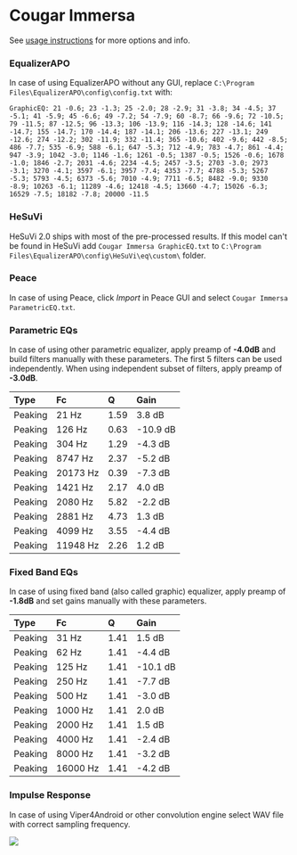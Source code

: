 # Cougar Immersa
See [usage instructions](https://github.com/jaakkopasanen/AutoEq#usage) for more options and info.

### EqualizerAPO
In case of using EqualizerAPO without any GUI, replace `C:\Program Files\EqualizerAPO\config\config.txt`
with:
```
GraphicEQ: 21 -0.6; 23 -1.3; 25 -2.0; 28 -2.9; 31 -3.8; 34 -4.5; 37 -5.1; 41 -5.9; 45 -6.6; 49 -7.2; 54 -7.9; 60 -8.7; 66 -9.6; 72 -10.5; 79 -11.5; 87 -12.5; 96 -13.3; 106 -13.9; 116 -14.3; 128 -14.6; 141 -14.7; 155 -14.7; 170 -14.4; 187 -14.1; 206 -13.6; 227 -13.1; 249 -12.6; 274 -12.2; 302 -11.9; 332 -11.4; 365 -10.6; 402 -9.6; 442 -8.5; 486 -7.7; 535 -6.9; 588 -6.1; 647 -5.3; 712 -4.9; 783 -4.7; 861 -4.4; 947 -3.9; 1042 -3.0; 1146 -1.6; 1261 -0.5; 1387 -0.5; 1526 -0.6; 1678 -1.0; 1846 -2.7; 2031 -4.6; 2234 -4.5; 2457 -3.5; 2703 -3.0; 2973 -3.1; 3270 -4.1; 3597 -6.1; 3957 -7.4; 4353 -7.7; 4788 -5.3; 5267 -5.3; 5793 -4.5; 6373 -5.6; 7010 -4.9; 7711 -6.5; 8482 -9.0; 9330 -8.9; 10263 -6.1; 11289 -4.6; 12418 -4.5; 13660 -4.7; 15026 -6.3; 16529 -7.5; 18182 -7.8; 20000 -11.5
```

### HeSuVi
HeSuVi 2.0 ships with most of the pre-processed results. If this model can't be found in HeSuVi add
`Cougar Immersa GraphicEQ.txt` to `C:\Program Files\EqualizerAPO\config\HeSuVi\eq\custom\` folder.

### Peace
In case of using Peace, click *Import* in Peace GUI and select `Cougar Immersa ParametricEQ.txt`.

### Parametric EQs
In case of using other parametric equalizer, apply preamp of **-4.0dB** and build filters manually
with these parameters. The first 5 filters can be used independently.
When using independent subset of filters, apply preamp of **-3.0dB**.

| Type    | Fc       |    Q | Gain     |
|:--------|:---------|:-----|:---------|
| Peaking | 21 Hz    | 1.59 | 3.8 dB   |
| Peaking | 126 Hz   | 0.63 | -10.9 dB |
| Peaking | 304 Hz   | 1.29 | -4.3 dB  |
| Peaking | 8747 Hz  | 2.37 | -5.2 dB  |
| Peaking | 20173 Hz | 0.39 | -7.3 dB  |
| Peaking | 1421 Hz  | 2.17 | 4.0 dB   |
| Peaking | 2080 Hz  | 5.82 | -2.2 dB  |
| Peaking | 2881 Hz  | 4.73 | 1.3 dB   |
| Peaking | 4099 Hz  | 3.55 | -4.4 dB  |
| Peaking | 11948 Hz | 2.26 | 1.2 dB   |

### Fixed Band EQs
In case of using fixed band (also called graphic) equalizer, apply preamp of **-1.8dB** and set
gains manually with these parameters.

| Type    | Fc       |    Q | Gain     |
|:--------|:---------|:-----|:---------|
| Peaking | 31 Hz    | 1.41 | 1.5 dB   |
| Peaking | 62 Hz    | 1.41 | -4.4 dB  |
| Peaking | 125 Hz   | 1.41 | -10.1 dB |
| Peaking | 250 Hz   | 1.41 | -7.7 dB  |
| Peaking | 500 Hz   | 1.41 | -3.0 dB  |
| Peaking | 1000 Hz  | 1.41 | 2.0 dB   |
| Peaking | 2000 Hz  | 1.41 | 1.5 dB   |
| Peaking | 4000 Hz  | 1.41 | -2.4 dB  |
| Peaking | 8000 Hz  | 1.41 | -3.2 dB  |
| Peaking | 16000 Hz | 1.41 | -4.2 dB  |

### Impulse Response
In case of using Viper4Android or other convolution engine select WAV file with correct sampling frequency.

![](https://raw.githubusercontent.com/jaakkopasanen/AutoEq/master/results/rtings/avg/Cougar%20Immersa/Cougar%20Immersa.png)